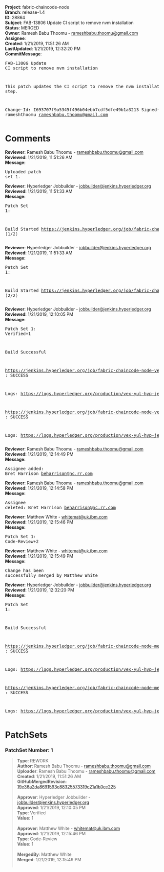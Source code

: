<strong>Project</strong>: fabric-chaincode-node<br><strong>Branch</strong>: release-1.4<br><strong>ID</strong>: 28864<br><strong>Subject</strong>: FAB-13806 Update CI script to remove nvm installation<br><strong>Status</strong>: MERGED<br><strong>Owner</strong>: Ramesh Babu Thoomu - rameshbabu.thoomu@gmail.com<br><strong>Assignee</strong>:<br><strong>Created</strong>: 1/21/2019, 11:51:26 AM<br><strong>LastUpdated</strong>: 1/21/2019, 12:32:20 PM<br><strong>CommitMessage</strong>:<br><pre>FAB-13806 Update CI script to remove nvm installation

This patch updates the CI script to remove the nvm installation
step.

Change-Id: I693707f9a5345f496b04ebb7cdf5dfe49b1a3213
Signed-off-by: rameshthoomu <rameshbabu.thoomu@gmail.com>
</pre><h1>Comments</h1><strong>Reviewer</strong>: Ramesh Babu Thoomu - rameshbabu.thoomu@gmail.com<br><strong>Reviewed</strong>: 1/21/2019, 11:51:26 AM<br><strong>Message</strong>: <pre>Uploaded patch set 1.</pre><strong>Reviewer</strong>: Hyperledger Jobbuilder - jobbuilder@jenkins.hyperledger.org<br><strong>Reviewed</strong>: 1/21/2019, 11:51:33 AM<br><strong>Message</strong>: <pre>Patch Set 1:

Build Started https://jenkins.hyperledger.org/job/fabric-chaincode-node-verify-s390x/301/ (1/2)</pre><strong>Reviewer</strong>: Hyperledger Jobbuilder - jobbuilder@jenkins.hyperledger.org<br><strong>Reviewed</strong>: 1/21/2019, 11:51:33 AM<br><strong>Message</strong>: <pre>Patch Set 1:

Build Started https://jenkins.hyperledger.org/job/fabric-chaincode-node-verify-x86_64/300/ (2/2)</pre><strong>Reviewer</strong>: Hyperledger Jobbuilder - jobbuilder@jenkins.hyperledger.org<br><strong>Reviewed</strong>: 1/21/2019, 12:10:05 PM<br><strong>Message</strong>: <pre>Patch Set 1: Verified+1

Build Successful 

https://jenkins.hyperledger.org/job/fabric-chaincode-node-verify-s390x/301/ : SUCCESS

Logs: https://logs.hyperledger.org/production/vex-yul-hyp-jenkins-3/fabric-chaincode-node-verify-s390x/301

https://jenkins.hyperledger.org/job/fabric-chaincode-node-verify-x86_64/300/ : SUCCESS

Logs: https://logs.hyperledger.org/production/vex-yul-hyp-jenkins-3/fabric-chaincode-node-verify-x86_64/300</pre><strong>Reviewer</strong>: Ramesh Babu Thoomu - rameshbabu.thoomu@gmail.com<br><strong>Reviewed</strong>: 1/21/2019, 12:14:49 PM<br><strong>Message</strong>: <pre>Assignee added: Bret Harrison <beharrison@nc.rr.com></pre><strong>Reviewer</strong>: Ramesh Babu Thoomu - rameshbabu.thoomu@gmail.com<br><strong>Reviewed</strong>: 1/21/2019, 12:14:58 PM<br><strong>Message</strong>: <pre>Assignee deleted: Bret Harrison <beharrison@nc.rr.com></pre><strong>Reviewer</strong>: Matthew White - whitemat@uk.ibm.com<br><strong>Reviewed</strong>: 1/21/2019, 12:15:46 PM<br><strong>Message</strong>: <pre>Patch Set 1: Code-Review+2</pre><strong>Reviewer</strong>: Matthew White - whitemat@uk.ibm.com<br><strong>Reviewed</strong>: 1/21/2019, 12:15:49 PM<br><strong>Message</strong>: <pre>Change has been successfully merged by Matthew White</pre><strong>Reviewer</strong>: Hyperledger Jobbuilder - jobbuilder@jenkins.hyperledger.org<br><strong>Reviewed</strong>: 1/21/2019, 12:32:20 PM<br><strong>Message</strong>: <pre>Patch Set 1:

Build Successful 

https://jenkins.hyperledger.org/job/fabric-chaincode-node-merge-s390x/81/ : SUCCESS

Logs: https://logs.hyperledger.org/production/vex-yul-hyp-jenkins-3/fabric-chaincode-node-merge-s390x/81

https://jenkins.hyperledger.org/job/fabric-chaincode-node-merge-x86_64/81/ : SUCCESS

Logs: https://logs.hyperledger.org/production/vex-yul-hyp-jenkins-3/fabric-chaincode-node-merge-x86_64/81</pre><h1>PatchSets</h1><h3>PatchSet Number: 1</h3><blockquote><strong>Type</strong>: REWORK<br><strong>Author</strong>: Ramesh Babu Thoomu - rameshbabu.thoomu@gmail.com<br><strong>Uploader</strong>: Ramesh Babu Thoomu - rameshbabu.thoomu@gmail.com<br><strong>Created</strong>: 1/21/2019, 11:51:26 AM<br><strong>GitHubMergedRevision</strong>: [19e36a2da8691593e88325573319c21a1b0ec225](https://github.com/hyperledger-gerrit-archive/fabric-chaincode-node/commit/19e36a2da8691593e88325573319c21a1b0ec225)<br><br><strong>Approver</strong>: Hyperledger Jobbuilder - jobbuilder@jenkins.hyperledger.org<br><strong>Approved</strong>: 1/21/2019, 12:10:05 PM<br><strong>Type</strong>: Verified<br><strong>Value</strong>: 1<br><br><strong>Approver</strong>: Matthew White - whitemat@uk.ibm.com<br><strong>Approved</strong>: 1/21/2019, 12:15:46 PM<br><strong>Type</strong>: Code-Review<br><strong>Value</strong>: 1<br><br><strong>MergedBy</strong>: Matthew White<br><strong>Merged</strong>: 1/21/2019, 12:15:49 PM<br><br></blockquote>